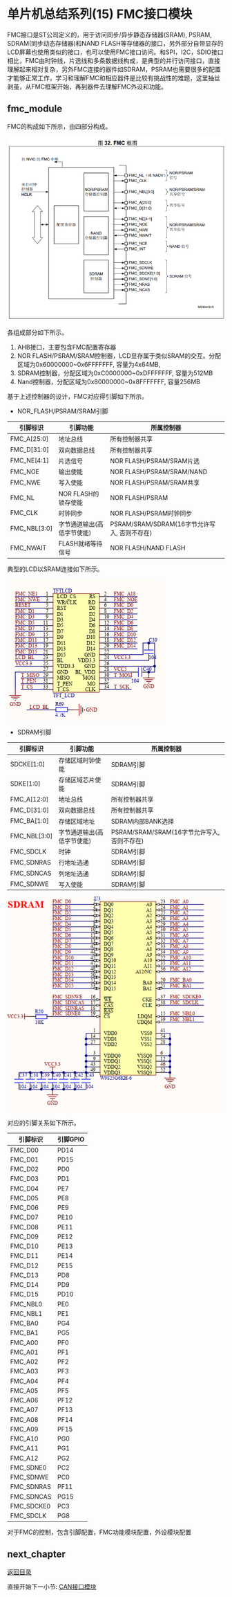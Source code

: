 # 单片机总结系列(15) FMC接口模块

FMC接口是ST公司定义的，用于访问同步/异步静态存储器(SRAM), PSRAM, SDRAM(同步动态存储器)和NAND FLASH等存储器的接口，另外部分自带显存的LCD屏幕也使用类似的接口，也可以使用FMC接口访问。和SPI，I2C，SDIO接口相比，FMC由时钟线，片选线和多条数据线构成，是典型的并行访问接口，直接理解起来相对复杂，另外FMC连接的器件如SDRAM，PSRAM也需要很多的配置才能够正常工作，学习和理解FMC和相应器件是比较有挑战性的难题，这里抽丝剥茧，从FMC框架开始，再到器件去理解FMC外设和功能。

## fmc_module

FMC的构成如下所示，由四部分构成。

![image](image/15_01_fmc_frame.png)

各组成部分如下所示。

1. AHB接口，主要包含FMC配置寄存器
2. NOR FLASH/PSRAM/SRAM控制器，LCD显存属于类似SRAM的交互。分配区域为0x60000000~0x6FFFFFFF, 容量为4x64MB,
3. SDRAM控制器，分配区域为0xC0000000~0xDFFFFFFF, 容量为512MB
4. Nand控制器，分配区域为0x80000000~0x8FFFFFFF, 容量256MB

基于上述控制器的设计，FMC对应得引脚如下所示。

- NOR_FLASH/PSRAM/SRAM引脚

| 引脚标识 | 引脚功能 | 所属控制器 |
| --- | --- | --- |
| FMC_A[25:0] | 地址总线 | 所有控制器共享 |
| FMC_D[31:0] | 双向数据总线 | 所有控制器共享 |
| FMC_NE[4:1] | 片选信号 | NOR FLASH/PSRAM/SRAM片选 |
| FMC_NOE |  输出使能   | NOR FLASH/PSRAM/SRAM/NAND |
| FMC_NWE |  写入使能   | NOR FLASH/PSRAM/SRAM共享 |
| FMC_NL | NOR FLASH的锁存使能  | NOR FLASH/PSRAM |
| FMC_CLK | 时钟同步 | NOR FLASH/PSRAM时钟同步 |
| FMC_NBL[3:0] | 字节通道输出(高低字节使能) | PSRAM/SRAM/SDRAM(16字节允许写入, 否则不存在) |
| FMC_NWAIT | FLASH就绪等待信号    | NOR FLASH/NAND FLASH |

典型的LCD以SRAM连接如下所示。

![image](image/15_02_fmc_lcd.png)

- SDRAM引脚

| 引脚标识 | 引脚功能 | 所属控制器 |
| --- | --- | --- |
| SDCKE[1:0] | 存储区域时钟使能 | SDRAM引脚 |
| SDKE[1:0] | 存储区域芯片使能 | SDRAM引脚 |
| FMC_A[12:0] | 地址总线 | 所有控制器共享 |
| FMC_D[31:0] | 双向数据总线 | 所有控制器共享 |
| FMC_BA[1:0] | 存储区域地址 | SDRAM内部BANK选择 |
| FMC_NBL[3:0] | 字节通道输出(高低字节使能) | PSRAM/SRAM/SRAM(16字节允许写入, 否则不存在) |
| FMC_SDCLK | 时钟 | SDRAM引脚 |
| FMC_SDNRAS | 行地址选通 | SDRAM引脚 |
| FMC_SDNCAS | 列地址选通 | SDRAM引脚 |
| FMC_SDNWE | 写入使能 | SDRAM引脚 |

![image](image/15_03_fmc_sdram.png)

对应的引脚关系如下所示。

| 引脚标识 | 引脚GPIO |
| --- | --- |
| FMC_D00 | PD14 |
| FMC_D01 | PD15 |
| FMC_D02 | PD0 |
| FMC_D03 | PD1 |
| FMC_D04 | PE7|
| FMC_D05 | PE8 |
| FMC_D06 | PE9 |
| FMC_D07 | PE10 |
| FMC_D08 | PE11 |
| FMC_D09 | PE12 |
| FMC_D10 | PE13 |
| FMC_D11 | PE14 |
| FMC_D12 | PE15 |
| FMC_D13 | PD8 |
| FMC_D14 | PD9 |
| FMC_D15 | PD10 |
| FMC_NBL0 | PE0 |
| FMC_NBL1 | PE1 |
| FMC_BA0 | PG4 |
| FMC_BA1 | PG5 |
| FMC_A00 | PF0 |
| FMC_A01 | PF1 |
| FMC_A02 | PF2 |
| FMC_A03 | PF3 |
| FMC_A04 | PF4 |
| FMC_A05 | PF5 |
| FMC_A06 | PF12 |
| FMC_A07 | PF13 |
| FMC_A08 | PF14 |
| FMC_A09 | PF15 |
| FMC_A10 | PG0 |
| FMC_A11 | PG1 |
| FMC_A12 | PG2 |
| FMC_SDNE0 | PC2 |
| FMC_SDNWE | PC0 |
| FMC_SDNRAS | PF11 | 
| FMC_SDNCAS | PG15 |
| FMC_SDCKE0 | PC3 |
| FMC_SDCLK | PG8 |


对于FMC的控制，包含引脚配置，FMC功能模块配置，外设模块配置

## next_chapter

[返回目录](./../README.md)

直接开始下一小节: [CAN接口模块](./ch16.can_interface.md)
